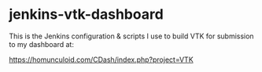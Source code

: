 # jenkins-vtk-dashboard

This is the Jenkins configuration & scripts I use to build VTK for submission to my dashboard at:

https://homunculoid.com/CDash/index.php?project=VTK
